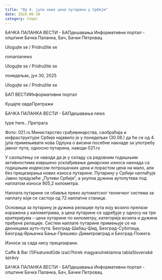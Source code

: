 ```yaml
---
title: "Од 4. јула нове цене путарина у Србији"
date: 2025-06-30
category: Спорт
---
```


БАЧКА ПАЛАНКА ВЕСТИ - БАПдешавања Информативни портал - општине Бачка Паланка, Бач, Бачки Петровац

Ulogujte se / Pridružite se

romanianews

Ulogujte se / Pridružite se

понедељак, јун 30, 2025

Ulogujte se / Pridružite se

БАП ВЕСТИИнформативни портал

Куцајте овдеПретражи

БАЧКА ПАЛАНКА ВЕСТИ - БАПдешавања news

type here...Претрага

Фото: 021.rs
            Министарство грађевинарства, саобраћаја и инфраструктуре Србије најавило је у понедељак (30.06.) да ће се од 4. јула примењивати нова Одлука о висини посебне накнаде за употребу јавног пута, односно путарина, наводи 021.rs

У саопштењу се наводи да је у складу са редовним годишњим активностима извршено усклађивање динарских износа накнада са годишњим индексом потрошачких цена и порастом цена на мало, али без прецизирања нових износа путарине.
Путарину у Србији наплаћује Јавно предузеће „Путеви Србије“, а укупна дужина аутопутева под наплатом износи 905,2 километра.


Наплата путарине се обавља преко аутоматског техничког система за наплату који се састоји од 72 наплатне станице.


Основица за путарину је дужина релације пута коју возило прелази изражена у километрима, а цена путарине се одређује у односу на три критеријума – цена путарине по километру, категорија возила и дужина пређене релације.
Систем наплате путарине примењује се на деоницама ауто-пута: Београд-Шабац-Шид, Београд-Суботица, Београд-Врњачка Бања-Прешево-Димитровград и Београд-Пожега.


Износи за сада нису прецизирани.

Caffe & Bar (1)FeaturedGde izaći?hírek magyarulreklamna tablaSlovenské správy

БАЧКА ПАЛАНКА ВЕСТИ - БАПдешавања Информативни портал - општине Бачка Паланка, Бач, Бачки Петровац
